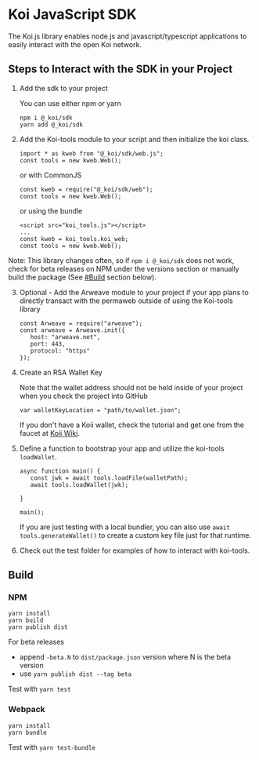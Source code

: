 # Koi JavaScript SDK

The Koi.js library enables node.js and javascript/typescript applications to easily interact with the open Koi network.

## Steps to Interact with the SDK in your Project

1. Add the sdk to your project

   You can use either npm or yarn

   ```
   npm i @_koi/sdk
   yarn add @_koi/sdk
   ```

2. Add the Koi-tools module to your script and then initialize the koi class.

   ```
   import * as kweb from "@_koi/sdk/web.js";
   const tools = new kweb.Web();
   ```

   or with CommonJS

   ```
   const kweb = require("@_koi/sdk/web");
   const tools = new kweb.Web();
   ```

   or using the bundle

   ```
   <script src="koi_tools.js"></script>
   ...
   const kweb = koi_tools.koi_web;
   const tools = new kweb.Web();
   ```

Note: This library changes often, so if `npm i @_koi/sdk` does not work, check for beta releases on NPM under the versions section or manually build the package (See [#Build](#Build) section below).

3. Optional - Add the Arweave module to your project if your app plans to directly transact with the permaweb outside of using the Koi-tools library

   ```
   const Arweave = require("arweave");
   const arweave = Arweave.init({
      host: "arweave.net",
      port: 443,
      protocol: "https"
   });
   ```

4. Create an RSA Wallet Key

   Note that the wallet address should not be held inside of your project when you check the project into GitHub

   ```
   var walletKeyLocation = "path/to/wallet.json";
   ```

   If you don't have a Koii wallet, check the tutorial and get one from the faucet at [Koii Wiki](https://docs.koii.network/microservices-and-tasks/task-development-guide/task-development-flow/creating-a-wallet).

5. Define a function to bootstrap your app and utilize the koi-tools `loadWallet`.

   ```
   async function main() {
      const jwk = await tools.loadFile(walletPath);
      await tools.loadWallet(jwk);

   }

   main();
   ```

   If you are just testing with a local bundler, you can also use `await tools.generateWallet()` to create a custom key file just for that runtime.

6. Check out the test folder for examples of how to interact with koi-tools.

## Build

### NPM

```
yarn install
yarn build
yarn publish dist
```

For beta releases

- append `-beta.N` to `dist/package.json` version where N is the beta version
- use `yarn publish dist --tag beta`

Test with `yarn test`

### Webpack

```
yarn install
yarn bundle
```

Test with `yarn test-bundle`
